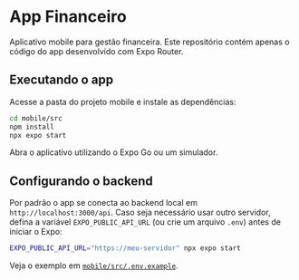 # App Financeiro

Aplicativo mobile para gestão financeira. Este repositório contém apenas o código do app desenvolvido com Expo Router.

## Executando o app

Acesse a pasta do projeto mobile e instale as dependências:

```sh
cd mobile/src
npm install
npx expo start
```

Abra o aplicativo utilizando o Expo Go ou um simulador.

## Configurando o backend

Por padrão o app se conecta ao backend local em
`http://localhost:3000/api`. Caso seja necessário usar
outro servidor, defina a variável `EXPO_PUBLIC_API_URL` (ou crie um arquivo
`.env`) antes de iniciar o Expo:

```sh
EXPO_PUBLIC_API_URL="https://meu-servidor" npx expo start
```

Veja o exemplo em [`mobile/src/.env.example`](mobile/src/.env.example).

